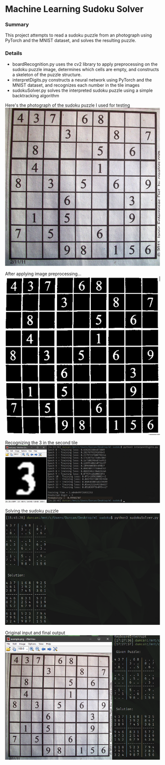 # Machine Learning Sudoku Solver

### Summary
This project attempts to read a sudoku puzzle from an photograph using PyTorch and the MNIST dataset, and solves the resulting puzzle.

### Details
* boardRecognition.py uses the cv2 library to apply preprocessing on the sudoku puzzle image, determines which cells are empty, and constructs a skeleton of the puzzle structure.
* interpretDigits.py constructs a neural network using PyTorch and the MNIST dataset, and recognizes each number in the tile images
* sudokuSolver.py solves the interpreted sudoku puzzle using a simple backtracking algorithm

Here's the photograph of the sudoku puzzle I used for testing
<br />
![Example](example.png)

After applying image preprocessing...
<br />
![preprocessed](/Steps/8.png)

Recognizing the 3 in the second tile
<br />
![recognize](/Screenshots/recognizing3.png)

Solving the sudoku puzzle
<br />
![solved](/Screenshots/solvedSudoku.png)

Original input and final output
<br />
![final](/Screenshots/beforeAndAfter.png)
